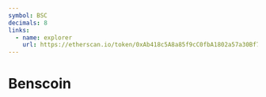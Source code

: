 ```yaml
---
symbol: BSC
decimals: 8
links:
  - name: explorer
    url: https://etherscan.io/token/0xAb418c5A8a85f9cC0fbA1802a57a30Bf7dB34d7C
---
```


# Benscoin

